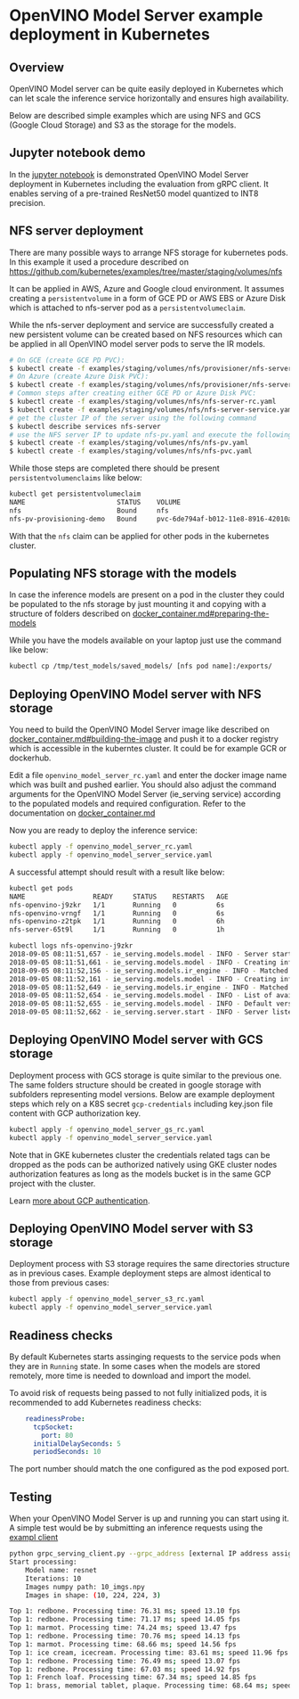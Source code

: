 # OpenVINO Model Server example deployment in Kubernetes

## Overview
OpenVINO Model server can be quite easily deployed in Kubernetes which can let scale the inference service horizontally
and ensures high availability.

Below are described simple examples which are using NFS and GCS (Google Cloud Storage) and S3 as the storage for the models.

## Jupyter notebook demo

In the [jupyter notebook](OVMS_demo.ipynb) is demonstrated OpenVINO Model Server deployment in Kubernetes including
the evaluation from gRPC client. It enables serving of a pre-trained ResNet50 model quantized to INT8 precision.  


## NFS server deployment

There are many possible ways to arrange NFS storage for kubernetes pods. In this example it used a procedure described on 
https://github.com/kubernetes/examples/tree/master/staging/volumes/nfs

It can be applied in AWS, Azure and Google cloud environment. It assumes creating a `persistentvolume` in a form of 
GCE PD or AWS EBS or Azure Disk which is attached to nfs-server pod as a `persistentvolumeclaim`. 

While the nfs-server deployment and service are successfully created a new persistent volume can be created based on NFS
resources which can be applied in all OpenVINO model server pods to serve the IR models. 

```bash
# On GCE (create GCE PD PVC):
$ kubectl create -f examples/staging/volumes/nfs/provisioner/nfs-server-gce-pv.yaml
# On Azure (create Azure Disk PVC):
$ kubectl create -f examples/staging/volumes/nfs/provisioner/nfs-server-azure-pv.yaml
# Common steps after creating either GCE PD or Azure Disk PVC:
$ kubectl create -f examples/staging/volumes/nfs/nfs-server-rc.yaml
$ kubectl create -f examples/staging/volumes/nfs/nfs-server-service.yaml
# get the cluster IP of the server using the following command
$ kubectl describe services nfs-server
# use the NFS server IP to update nfs-pv.yaml and execute the following
$ kubectl create -f examples/staging/volumes/nfs/nfs-pv.yaml
$ kubectl create -f examples/staging/volumes/nfs/nfs-pvc.yaml
```

While those steps are completed there should be present `persistentvolumenclaims` like below:
```bash
kubectl get persistentvolumeclaim
NAME                       STATUS    VOLUME                                     CAPACITY   ACCESS MODES   STORAGECLASS   AGE
nfs                        Bound     nfs                                        1Mi        RWX                           23h
nfs-pv-provisioning-demo   Bound     pvc-6de794af-b012-11e8-8916-42010a9c0142   200Gi      RWO            standard       1d
```

With that the `nfs` claim can be applied for other pods in the kubernetes cluster.


## Populating NFS storage with the models
In case the inference models are present on a pod in the cluster they could be populated to the nfs storage by just
mounting it and copying with a structure of folders described on 
[docker_container.md#preparing-the-models](../docs/docker_container.md#preparing-the-models) 

While you have the models available on your laptop just use the command like below:
```bash
kubectl cp /tmp/test_models/saved_models/ [nfs pod name]:/exports/
```

## Deploying OpenVINO Model server with NFS storage

You need to build the OpenVINO Model Server image like described on 
[docker_container.md#building-the-image](../docs/docker_container.md#building-the-image) and push it to a docker 
registry which is accessible in the kuberntes cluster. It could be for example GCR or dockerhub.

Edit a file `openvino_model_server_rc.yaml` and enter the docker image name which was built and pushed earlier.
You should also adjust the command arguments for the OpenVINO Model Server (ie_serving service) according to the
populated models and required configuration. Refer to the documentation on
 [docker_container.md](../docs/docker_container.md) 
 
Now you are ready to deploy the inference service:

```bash
kubectl apply -f openvino_model_server_rc.yaml
kubectl apply -f openvino_model_server_service.yaml
```

A successful attempt should result with a result like below:
```bash
kubectl get pods
NAME                 READY     STATUS    RESTARTS   AGE
nfs-openvino-j9zkr   1/1       Running   0          6s
nfs-openvino-vrngf   1/1       Running   0          6s
nfs-openvino-z2tpk   1/1       Running   0          6h
nfs-server-65t9l     1/1       Running   0          1h

kubectl logs nfs-openvino-j9zkr
2018-09-05 08:11:51,657 - ie_serving.models.model - INFO - Server start loading model: resnet
2018-09-05 08:11:51,661 - ie_serving.models.model - INFO - Creating inference engine object for version: 1
2018-09-05 08:11:52,156 - ie_serving.models.ir_engine - INFO - Matched keys for model: {'outputs': {'resnet_v1_50/predictions/Reshape_1': 'resnet_v1_50/predictions/Reshape_1'}, 'inputs': {'input': 'input'}}
2018-09-05 08:11:52,161 - ie_serving.models.model - INFO - Creating inference engine object for version: 2
2018-09-05 08:11:52,649 - ie_serving.models.ir_engine - INFO - Matched keys for model: {'outputs': {'resnet_v2_50/predictions/Reshape_1': 'resnet_v2_50/predictions/Reshape_1'}, 'inputs': {'input': 'input'}}
2018-09-05 08:11:52,654 - ie_serving.models.model - INFO - List of available versions for resnet model: [1, 2]
2018-09-05 08:11:52,655 - ie_serving.models.model - INFO - Default version for resnet model is 2
2018-09-05 08:11:52,662 - ie_serving.server.start - INFO - Server listens on port 80 and will be serving models: ['resnet']
```

## Deploying OpenVINO Model server with GCS storage

Deployment process with GCS storage is quite similar to the previous one. The same folders structure should be created
in google storage with subfolders representing model versions. Below are example deployment steps which rely on a K8S
secret `gcp-credentials` including key.json file content with GCP authorization key.

```bash
kubectl apply -f openvino_model_server_gs_rc.yaml
kubectl apply -f openvino_model_server_service.yaml
```

Note that in GKE kubernetes cluster the credentials related tags can be dropped as the pods can be authorized natively
using GKE cluster nodes authorization features as long as the models bucket is in the same GCP project with the cluster.

Learn [more about GCP authentication](https://cloud.google.com/docs/authentication/production).


## Deploying OpenVINO Model server with S3 storage

Deployment process with S3 storage requires the same directories structure 
as in previous cases. Example deployment steps are almost identical to those 
from previous cases:

```bash
kubectl apply -f openvino_model_server_s3_rc.yaml
kubectl apply -f openvino_model_server_service.yaml
```

## Readiness checks

By default Kubernetes starts assinging requests to the service pods when they are in `Running` state. In some cases
when the models are stored remotely, more time is needed to download and import the model.

To avoid risk of requests being passed to not fully initialized pods, it is recommended to add Kubernetes readiness checks:

```yaml
    readinessProbe:
      tcpSocket:
        port: 80
      initialDelaySeconds: 5
      periodSeconds: 10
```
The port number should match the one configured as the pod exposed port.

## Testing

When your OpenVINO Model Server is up and running you can start using it. A simple test would be by submitting 
an inference requests using the [exampl client](../example_client)

```bash
python grpc_serving_client.py --grpc_address [external IP address assigned to the service] --grpc_port 80 --model_name resnet --transpose_input True --images_numpy_path 10_imgs.npy --output_name resnet_v1_50/predictions/Reshape_1
Start processing:
	Model name: resnet
	Iterations: 10
	Images numpy path: 10_imgs.npy
	Images in shape: (10, 224, 224, 3)

Top 1: redbone. Processing time: 76.31 ms; speed 13.10 fps
Top 1: redbone. Processing time: 71.17 ms; speed 14.05 fps
Top 1: marmot. Processing time: 74.24 ms; speed 13.47 fps
Top 1: redbone. Processing time: 70.76 ms; speed 14.13 fps
Top 1: marmot. Processing time: 68.66 ms; speed 14.56 fps
Top 1: ice cream, icecream. Processing time: 83.61 ms; speed 11.96 fps
Top 1: redbone. Processing time: 76.49 ms; speed 13.07 fps
Top 1: redbone. Processing time: 67.03 ms; speed 14.92 fps
Top 1: French loaf. Processing time: 67.34 ms; speed 14.85 fps
Top 1: brass, memorial tablet, plaque. Processing time: 68.64 ms; speed 14.57 fps
```

